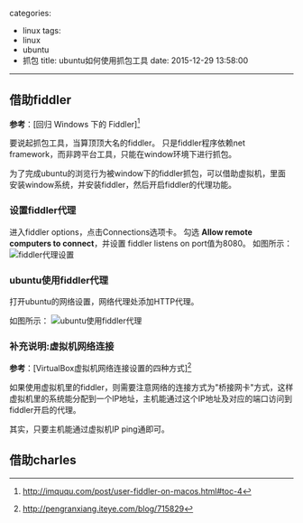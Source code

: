 categories:
  - linux
tags:
  - linux
  - ubuntu
  - 抓包
title: ubuntu如何使用抓包工具
date: 2015-12-29 13:58:00
---

## 借助fiddler

**参考**：[回归 Windows 下的 Fiddler][^1]

要说起抓包工具，当算顶顶大名的fiddler。
只是fiddler程序依赖net framework，而非跨平台工具，只能在window环境下进行抓包。

为了完成ubuntu的浏览行为被window下的fiddler抓包，可以借助虚拟机，里面安装window系统，并安装fiddler，然后开启fiddler的代理功能。


### 设置fiddler代理

进入fiddler options，点击Connections选项卡。
勾选 **Allow remote computers to connect**，并设置 fiddler listens on port值为8080。
如图所示：
![fiddler代理设置](http://7xkl4i.com1.z0.glb.clouddn.com/fiddler%20proxy%20settings.png)


### ubuntu使用fiddler代理
打开ubuntu的网络设置，网络代理处添加HTTP代理。

如图所示：
![ubuntu使用fiddler代理](http://7xkl4i.com1.z0.glb.clouddn.com/ubuntu使用fiddler代理.png)


### 补充说明:虚拟机网络连接

**参考**：[VirtualBox虚拟机网络连接设置的四种方式][^2]

如果使用虚拟机里的fiddler，则需要注意网络的连接方式为"桥接网卡"方式，这样虚拟机里的系统能分配到一个IP地址，主机能通过这个IP地址及对应的端口访问到fiddler开启的代理。

其实，只要主机能通过虚拟机IP ping通即可。


## 借助charles




[^1]: http://imququ.com/post/user-fiddler-on-macos.html#toc-4
[^2]: http://pengranxiang.iteye.com/blog/715829